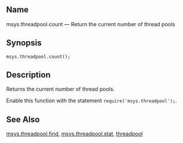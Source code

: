 <a name="lua.ref.msys.threadpool.count"></a>
## Name

msys.threadpool.count — Return the current number of thread pools

<a name="idp18453456"></a>
## Synopsis

`msys.threadpool.count();`

<a name="idp18455664"></a>
## Description

Returns the current number of thread pools.

Enable this function with the statement `require('msys.threadpool');`.

<a name="idp18458464"></a>
## See Also

[msys.threadpool.find](lua.ref.msys.threadpool.find "msys.threadpool.find"), [msys.threadpool.stat](lua.ref.msys.threadpool.stat.php "msys.threadpool.stat"), [threadpool](conf.ref.threadpool.php "threadpool")
